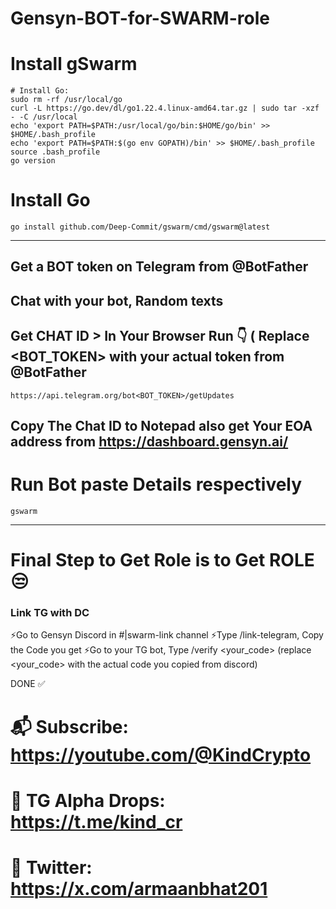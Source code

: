 # Gensyn-BOT-for-SWARM-role


# Install gSwarm
```
# Install Go:
sudo rm -rf /usr/local/go
curl -L https://go.dev/dl/go1.22.4.linux-amd64.tar.gz | sudo tar -xzf - -C /usr/local
echo 'export PATH=$PATH:/usr/local/go/bin:$HOME/go/bin' >> $HOME/.bash_profile
echo 'export PATH=$PATH:$(go env GOPATH)/bin' >> $HOME/.bash_profile
source .bash_profile
go version
```

# Install Go
```
go install github.com/Deep-Commit/gswarm/cmd/gswarm@latest
```
--- 
## Get a BOT token on Telegram from @BotFather

## Chat with your bot, Random texts

##  Get CHAT ID > In Your Browser Run 👇 ( Replace <BOT_TOKEN> with your actual token from @BotFather
```
https://api.telegram.org/bot<BOT_TOKEN>/getUpdates
```

## Copy The Chat ID to Notepad also get Your EOA address from https://dashboard.gensyn.ai/

# Run Bot paste Details respectively
```
gswarm
```
---
# Final Step to Get Role is to Get ROLE 😒
### Link TG with DC

⚡Go to Gensyn Discord in #|swarm-link channel
⚡Type /link-telegram, Copy the Code you get
⚡Go to your TG bot, Type /verify <your_code> (replace <your_code> with the actual code you copied from discord)

DONE ✅

# 📬 Subscribe: https://youtube.com/@KindCrypto
# 📢 TG Alpha Drops: https://t.me/kind_cr
# 📍 Twitter: https://x.com/armaanbhat201


